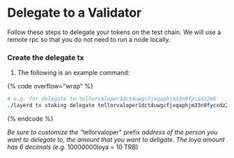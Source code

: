 # Delegate to a Validator

Follow these steps to delegate your tokens on the test chain. We will use a remote rpc so that you do not need to run a node locally.

### Create the delegate tx

1. The following is an example command:

{% code overflow="wrap" %}
```sh
# e.g. for delegate to tellorvaloper1dct4uwgcfjxqaphjm33n9fycxdz2m6
./layerd tx staking delegate tellorvaloper1dct4uwgcfjxqaphjm33n9fycxdz2m6 123000000loya --from YOUR_ACCOUNT_NAME --fees 5loya --chain-id layertest-4
```
{% endcode %}

_Be sure to customize the "_&#x74;ellorvaloper" prefix _address of the person you want to delegate to, the amount that you want to deligate. The loya amount has 6 decimals (e.g._ 10000000loya = 10 TRB)
